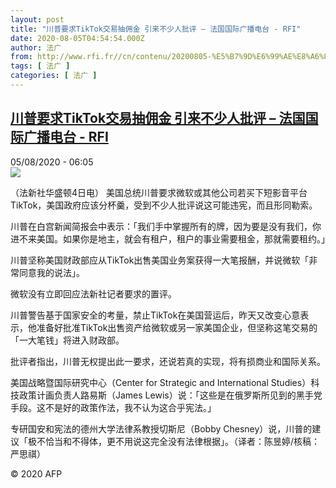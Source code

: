 ```yaml
---
layout: post
title: "川普要求TikTok交易抽佣金 引来不少人批评 – 法国国际广播电台 - RFI"
date: 2020-08-05T04:54:54.000Z
author: 法广
from: http://www.rfi.fr//cn/contenu/20200805-%E5%B7%9D%E6%99%AE%E8%A6%81%E6%B1%82tiktok%E4%BA%A4%E6%98%93%E6%8A%BD%E4%BD%A3%E9%87%91-%E5%BC%95%E6%9D%A5%E4%B8%8D%E5%B0%91%E4%BA%BA%E6%89%B9%E8%AF%84
tags: [ 法广 ]
categories: [ 法广 ]
---
```

<!--1596603294000-->
[川普要求TikTok交易抽佣金 引来不少人批评 – 法国国际广播电台 - RFI](http://www.rfi.fr//cn/contenu/20200805-%E5%B7%9D%E6%99%AE%E8%A6%81%E6%B1%82tiktok%E4%BA%A4%E6%98%93%E6%8A%BD%E4%BD%A3%E9%87%91-%E5%BC%95%E6%9D%A5%E4%B8%8D%E5%B0%91%E4%BA%BA%E6%89%B9%E8%AF%84)
------

<div>
<div>05/08/2020 - 06:05</div><img src="https://s.rfi.fr/media/display/e34aa23c-d6d5-11ea-b4b1-005056a964fe/w:310/p:16x9/int0007b.200805120503.jpg"><div class="t-content__body u-clearfix"><div class="m-interstitial"></div><p>（法新社华盛顿4日电）    美国总统川普要求微软或其他公司若买下短影音平台TikTok，美国政府应该分杯羹，受到不少人批评说这可能违宪，而且形同勒索。</p><p>    川普在白宫新闻简报会中表示：「我们手中掌握所有的牌，因为要是没有我们，你进不来美国。如果你是地主，就会有租户，租户的事业需要租金，那就需要租约。」</p><p>    川普坚称美国财政部应从TikTok出售美国业务案获得一大笔报酬，并说微软「非常同意我的说法」。</p><p>    微软没有立即回应法新社记者要求的置评。</p><p></p><p>    川普警告基于国家安全的考量，禁止TikTok在美国营运后，昨天又改变心意表示，他准备好批准TikTok出售资产给微软或另一家美国企业，但坚称这笔交易的「一大笔钱」将进入财政部。</p><p>    批评者指出，川普无权提出此一要求，还说若真的实现，将有损商业和国际关系。</p><p>    美国战略暨国际研究中心（Center for Strategic and International Studies）科技政策计画负责人路易斯（James Lewis）说：「这些是在俄罗斯所见到的黑手党手段。这不是好的政策作法，我不认为这合乎宪法。」</p><p>    专研国安和宪法的德州大学法律系教授切斯尼（Bobby Chesney）说，川普的建议「极不恰当和不得体，更不用说这完全没有法律根据」。（译者：陈昱婷/核稿：严思祺）</p><p class="t-copyright">© 2020 AFP</p>        </div>
</div>
